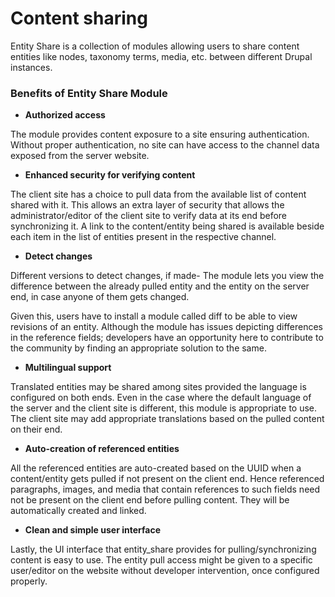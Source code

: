 # Content sharing

Entity Share is a collection of modules allowing users to share content entities like nodes, taxonomy terms, media, etc. between different Drupal instances.

### Benefits of Entity Share Module

* **Authorized access**

The module provides content exposure to a site ensuring authentication. Without proper authentication, no site can have access to the channel data exposed from the server website.

* **Enhanced security for verifying content**

The client site has a choice to pull data from the available list of content shared with it. This allows an extra layer of security that allows the administrator/editor of the client site to verify data at its end before synchronizing it. A link to the content/entity being shared is available beside each item in the list of entities present in the respective channel.

* **Detect changes**

Different versions to detect changes, if made- The module lets you view the difference between the already pulled entity and the entity on the server end, in case anyone of them gets changed.

Given this, users have to install a module called diff to be able to view revisions of an entity. Although the module has issues depicting differences in the reference fields; developers have an opportunity here to contribute to the community by finding an appropriate solution to the same.

* **Multilingual support**

Translated entities may be shared among sites provided the language is configured on both ends. Even in the case where the default language of the server and the client site is different, this module is appropriate to use. The client site may add appropriate translations based on the pulled content on their end.

* **Auto-creation of referenced entities**

All the referenced entities are auto-created based on the UUID when a content/entity gets pulled if not present on the client end. Hence referenced paragraphs, images, and media that contain references to such fields need not be present on the client end before pulling content. They will be automatically created and linked.

* **Clean and simple user interface**

Lastly, the UI interface that entity\_share provides for pulling/synchronizing content is easy to use. The entity pull access might be given to a specific user/editor on the website without developer intervention, once configured properly.
